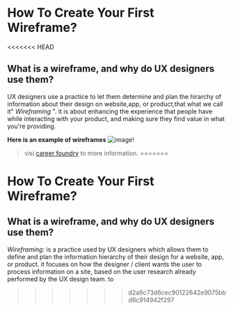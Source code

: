 # How To Create Your First Wireframe?
<<<<<<< HEAD

## What is a wireframe, and why do UX designers use them?

UX designers use a practice to let them determine and plan the hirarchy of information about their design on website,app, or product,that what we call it" *Wireframing* ".
it is about enhancing the experience that people have while interacting with your product, and making sure they find value in what you're providing.



**Here is an example of wireframes**
![image!](https://d33wubrfki0l68.cloudfront.net/dbb80f2f6a5dafa25f702ad00bc429057fb59cec/52716/en/blog/uploads/versions/samuel-student-wireframe---x----972-715x---.png)


>visi [career foundry](https://careerfoundry.com/en/blog/ux-design/how-to-create-your-first-wireframe/) to more information.
=======
# How To Create Your First Wireframe?
## What is a wireframe, and why do UX designers use them?
*Wireframing*: is a practice used by UX designers which allows them to define and plan the information hierarchy of their design for a website, app, or product. it focuses on how the designer / client wants the user to process information on a site, based on the user research already performed by the UX design team.
to 
>>>>>>> d2a9c73d6cec90122642e9075bbd6c914942f297
